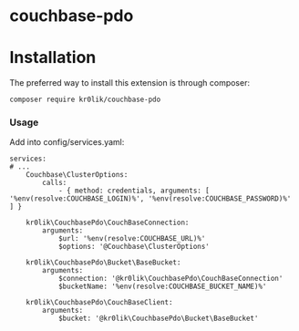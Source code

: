 # couchbase-pdo

# Installation

The preferred way to install this extension is through composer:
```
composer require kr0lik/couchbase-pdo
```
    
### Usage

Add into config/services.yaml:
```
services:
# ...
    Couchbase\ClusterOptions:
        calls:
            - { method: credentials, arguments: [ '%env(resolve:COUCHBASE_LOGIN)%', '%env(resolve:COUCHBASE_PASSWORD)%' ] }

    kr0lik\CouchbasePdo\CouchBaseConnection:
        arguments:
            $url: '%env(resolve:COUCHBASE_URL)%'
            $options: '@Couchbase\ClusterOptions'

    kr0lik\CouchbasePdo\Bucket\BaseBucket:
        arguments:
            $connection: '@kr0lik\CouchbasePdo\CouchBaseConnection'
            $bucketName: '%env(resolve:COUCHBASE_BUCKET_NAME)%'
            
    kr0lik\CouchbasePdo\CouchBaseClient:
        arguments:
            $bucket: '@kr0lik\CouchbasePdo\Bucket\BaseBucket'
```
